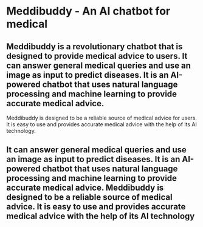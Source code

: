 # Meddibuddy - An AI chatbot for medical 

## Meddibuddy is a revolutionary chatbot that is designed to provide medical advice to users. It can answer general medical queries and use an image as input to predict diseases. It is an AI-powered chatbot that uses natural language processing and machine learning to provide accurate medical advice.
Meddibuddy is designed to be a reliable source of medical advice for users. It is easy to use and provides accurate medical advice with the help of its AI technology.

## It can answer general medical queries and use an image as input to predict diseases. It is an AI-powered chatbot that uses natural language processing and machine learning to provide accurate medical advice. Meddibuddy is designed to be a reliable source of medical advice. It is easy to use and provides accurate medical advice with the help of its AI technology

